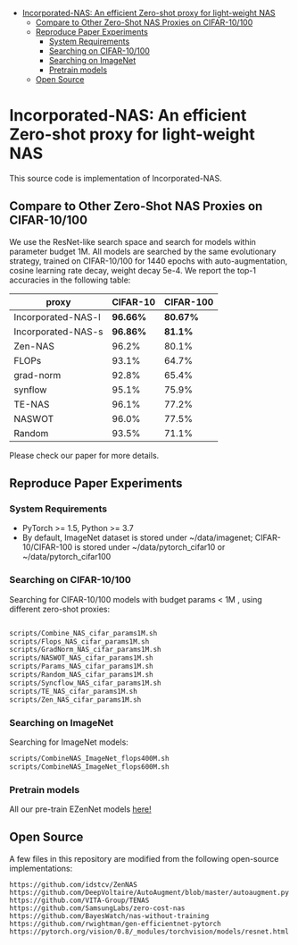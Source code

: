 
- [Incorporated-NAS: An efficient Zero-shot proxy for light-weight NAS](#zen-nas-a-zero-shot-nas-for-high-performance-deep-image-recognition)
  - [Compare to Other Zero-Shot NAS Proxies on CIFAR-10/100](#compare-to-other-zero-shot-nas-proxies-on-cifar-10100)
  - [Reproduce Paper Experiments](#reproduce-paper-experiments)
    - [System Requirements](#system-requirements)
    - [Searching on CIFAR-10/100](#searching-on-cifar-10100)
    - [Searching on ImageNet](#searching-on-imagenet)
    - [Pretrain models](#Pretrain-models)
  - [Open Source](#open-source)


# Incorporated-NAS: An efficient Zero-shot proxy for light-weight NAS

This source code is implementation of Incorporated-NAS.


## Compare to Other Zero-Shot NAS Proxies on CIFAR-10/100

We use the ResNet-like search space and search for models within parameter budget 1M. All models are searched by the same evolutionary strategy, trained on CIFAR-10/100 for 1440 epochs with auto-augmentation, cosine learning rate decay, weight decay 5e-4. We report the top-1 accuracies in the following table:


| proxy              | CIFAR-10   | CIFAR-100  |
|--------------------|------------|------------|
| Incorporated-NAS-l | **96.66%**  | **80.67%** |
| Incorporated-NAS-s | **96.86%** | **81.1%**  |
| Zen-NAS            | 96.2%      | 80.1%      |
| FLOPs              | 93.1%      | 64.7%      |
| grad-norm          | 92.8%      | 65.4%      |
| synflow            | 95.1%      | 75.9%      |
| TE-NAS             | 96.1%      | 77.2%      |
| NASWOT             | 96.0%      | 77.5%      |
| Random             | 93.5%      | 71.1%      |

Please check our paper for more details.

## Reproduce Paper Experiments

### System Requirements

* PyTorch >= 1.5, Python >= 3.7
* By default, ImageNet dataset is stored under \~/data/imagenet; CIFAR-10/CIFAR-100 is stored under \~/data/pytorch\_cifar10 or \~/data/pytorch\_cifar100

### Searching on CIFAR-10/100
Searching for CIFAR-10/100 models with budget params < 1M , using different zero-shot proxies:

```bash

scripts/Combine_NAS_cifar_params1M.sh
scripts/Flops_NAS_cifar_params1M.sh
scripts/GradNorm_NAS_cifar_params1M.sh
scripts/NASWOT_NAS_cifar_params1M.sh
scripts/Params_NAS_cifar_params1M.sh
scripts/Random_NAS_cifar_params1M.sh
scripts/Syncflow_NAS_cifar_params1M.sh
scripts/TE_NAS_cifar_params1M.sh
scripts/Zen_NAS_cifar_params1M.sh

```

### Searching on ImageNet

Searching for ImageNet models:
```bash
scripts/CombineNAS_ImageNet_flops400M.sh
scripts/CombineNAS_ImageNet_flops600M.sh
```
### Pretrain models
All our pre-train EZenNet models [here!](https://drive.google.com/drive/folders/1DR5CLmI4pqhrwcyQ0pE2n8s3DjHiGbUs?usp=sharing)

## Open Source

A few files in this repository are modified from the following open-source implementations:

```text
https://github.com/idstcv/ZenNAS
https://github.com/DeepVoltaire/AutoAugment/blob/master/autoaugment.py
https://github.com/VITA-Group/TENAS
https://github.com/SamsungLabs/zero-cost-nas
https://github.com/BayesWatch/nas-without-training
https://github.com/rwightman/gen-efficientnet-pytorch
https://pytorch.org/vision/0.8/_modules/torchvision/models/resnet.html
```

